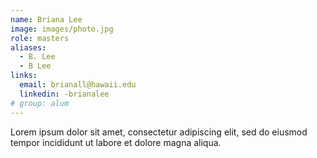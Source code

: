 ```yaml
---
name: Briana Lee
image: images/photo.jpg
role: masters
aliases:
  - B. Lee
  - B Lee
links:
  email: brianall@hawaii.edu 
  linkedin: -brianalee
# group: alum
---
```


Lorem ipsum dolor sit amet, consectetur adipiscing elit, sed do eiusmod tempor incididunt ut labore et dolore magna aliqua.
